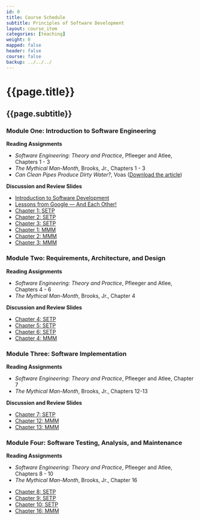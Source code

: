 ```yaml
---
id: 0
title: Course Schedule
subtitle: Principles of Software Development
layout: course_item
categories: [teaching]
weight: 0
mapped: false
header: false
course: false
backup: ../../../
---
```


# {{page.title}}

## {{page.subtitle}}

### Module One: Introduction to Software Engineering

**Reading Assignments**

- <em>Software Engineering: Theory and Practice</em>, Pfleeger and Atlee, Chapters 1 - 3
- <em>The Mythical Man-Month</em>, Brooks, Jr., Chapters 1 - 3
- <em>Can Clean Pipes Produce Dirty Water?</em>, Voas ([Download the article](http://www.cigital.com/papers/download/qualitytime2.pdf))

**Discussion and Review Slides**

<ul>

<li> <a target="_blank" href ="{{site.baseurl}}teaching/cs280F2015/provide/slides/cs280_introduction.html">Introduction to Software Development</a>
<li> <a target="_blank" href ="{{site.baseurl}}teaching/cs280F2015/provide/slides/cs280_lessons_from_google.html">Lessons from Google &mdash; And Each Other!</a>
<li> <a target="_blank" href ="{{site.baseurl}}teaching/cs280F2015/provide/slides/cs280_SETP_chapter1.html">Chapter 1: SETP</a>
<li> <a target="_blank" href ="{{site.baseurl}}teaching/cs280F2015/provide/slides/cs280_SETP_chapter2.html">Chapter 2: SETP</a>
<li> <a target="_blank" href ="{{site.baseurl}}teaching/cs280F2015/provide/slides/cs280_SETP_chapter3.html">Chapter 3: SETP</a>
<li> <a target="_blank" href ="{{site.baseurl}}teaching/cs280F2015/provide/slides/cs280_MMM_chapter1.html">Chapter 1: MMM</a>
<li> <a target="_blank" href ="{{site.baseurl}}teaching/cs280F2015/provide/slides/cs280_MMM_chapter2.html">Chapter 2: MMM</a>
<li> <a target="_blank" href ="{{site.baseurl}}teaching/cs280F2015/provide/slides/cs280_MMM_chapter3.html">Chapter 3: MMM</a>

</ul>

### Module Two: Requirements, Architecture, and Design

**Reading Assignments**

- <em>Software Engineering: Theory and Practice</em>, Pfleeger and Atlee, Chapters 4 - 6
- <em>The Mythical Man-Month</em>, Brooks, Jr., Chapter 4

**Discussion and Review Slides**

<ul>

<li> <a target="_blank" href ="{{site.baseurl}}teaching/cs280F2015/provide/slides/cs280_SETP_chapter4.html">Chapter 4: SETP</a>
<li> <a target="_blank" href ="{{site.baseurl}}teaching/cs280F2015/provide/slides/cs280_SETP_chapter5.html">Chapter 5: SETP</a>
<li> <a target="_blank" href ="{{site.baseurl}}teaching/cs280F2015/provide/slides/cs280_SETP_chapter6.html">Chapter 6: SETP</a>
<li> <a target="_blank" href ="{{site.baseurl}}teaching/cs280F2015/provide/slides/cs280_MMM_chapter4.html">Chapter 4: MMM</a>

</ul>

### Module Three: Software Implementation

**Reading Assignments**

- <em>Software Engineering: Theory and Practice</em>, Pfleeger and Atlee, Chapter 7
- <em>The Mythical Man-Month</em>, Brooks, Jr., Chapters 12-13

**Discussion and Review Slides**

<ul>

  <li> <a target="_blank" href ="{{site.baseurl}}teaching/cs280F2015/provide/slides/cs280_SETP_chapter7.html">Chapter 7: SETP</a>
  <li> <a target="_blank" href ="{{site.baseurl}}teaching/cs280F2015/provide/slides/cs280_MMM_chapter12.html">Chapter 12: MMM</a>
  <li> <a target="_blank" href ="{{site.baseurl}}teaching/cs280F2015/provide/slides/cs280_MMM_chapter13.html">Chapter 13: MMM</a>

</ul>

### Module Four: Software Testing, Analysis, and Maintenance

**Reading Assignments**

- <em>Software Engineering: Theory and Practice</em>, Pfleeger and Atlee, Chapters 8 - 10
- <em>The Mythical Man-Month</em>, Brooks, Jr., Chapter 16

<ul>

  <li> <a target="_blank" href ="{{site.baseurl}}teaching/cs280F2015/provide/slides/cs280_SETP_chapter8.html">Chapter 8: SETP</a>
  <li> <a target="_blank" href ="{{site.baseurl}}teaching/cs280F2015/provide/slides/cs280_SETP_chapter9.html">Chapter 9: SETP</a>
  <li> <a target="_blank" href ="{{site.baseurl}}teaching/cs280F2015/provide/slides/cs280_SETP_chapter10.html">Chapter 10: SETP</a>
  <li> <a target="_blank" href ="{{site.baseurl}}teaching/cs280F2015/provide/slides/cs280_MMM_chapter16.html">Chapter 16: MMM</a>

</ul>


